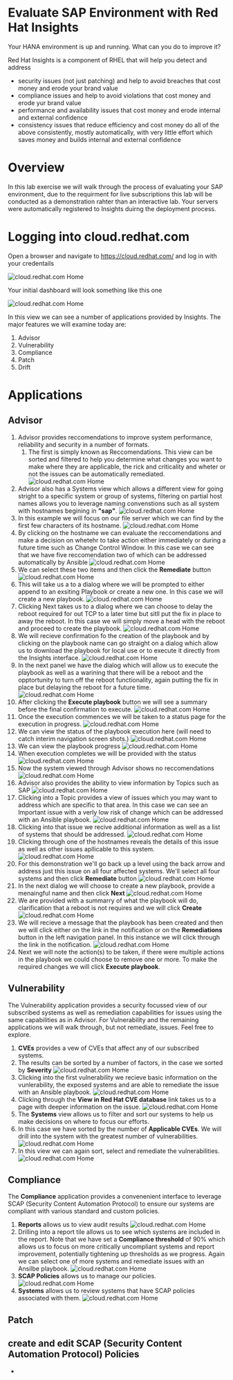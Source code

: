 Evaluate SAP Environment with Red Hat Insights
==============================================

Your HANA environment is up and running. What can you do to improve it?

Red Hat Insights is a component of RHEL that will help you detect and address 
- security issues (not just patching) and help to avoid breaches that cost money and erode your brand value 
- compliance issues and help to avoid violations that cost money and erode yur brand value 
- performance and availability issues that cost money and erode internal and external confidence
- consistency issues that reduce efficiency and cost money
do all of the above consistently, mostly automatically, with very little effort which saves money and builds internal and external confidence

Overview
========

In this lab exercise we will walk through the process of evaluating your SAP environment, due to the requirment for live subscriptions this lab will be conducted as a demonstration rahter than an interactive lab. Your servers were automatically registered to Insights duirng the deployment process. 

Logging into cloud.redhat.com
=============================

Open a browser and navigate to https://cloud.redhat.com/ and log in with your credentails


![cloud.redhat.com Home](images/3-lab-cloud-home.png)


Your initial dashboard will look something like this one


![cloud.redhat.com Home](images/3-insights-dashboard.png)

In this view we can see a number of applications provided by Insights. The major features we will examine today are:
1. Advisor
1. Vulnerability
1. Compliance
1. Patch
1. Drift

Applications 
============
Advisor 
-------
1. Advisor provides reccomendations to improve system performance, reliability and security in a number of formats.
    1. The first is simply known as Reccomendations. This view can be sorted and filtered to help you determine what changes you want to make where they are applicable, the rick and criticality and wheter or not the issues can be automatically remediated.
  ![cloud.redhat.com Home](images/3-insights-advisor-reccomendations-main.png)
  1. Advisor also has a Systems view which allows a different view for going stright to a specific system or group of systems, filtering on partial host names allows you to leverage naming convenstions such as all system with hostnames begining in **"sap"**.
  ![cloud.redhat.com Home](images/3-insights-advisor-systems.png)
  1. In this example we will focus on our file server which we can find by the first few characters of its hostname.
  ![cloud.redhat.com Home](images/3-insights-advisor-systems-single-system.png)
  1. By clicking on the hostname we can evaluate the reccomendations and make a decision on whetehr to take action either immediately or during a future time such as Change Control Window. In this case we can see that we have five reccomendation two of which can be addressed automatically by Ansible
  ![cloud.redhat.com Home](images/3-insights-advisor-reccomendations.png)
  1. We can select these two items and then click the **Remediate** button
 ![cloud.redhat.com Home](images/3-insights-advisor-remediation-1.png)
  1. This will take us a to a dialog where we will be prompted to either append to an exsiting Playbook or create a new one. In this case we will create a new playbook.
  ![cloud.redhat.com Home](images/3-insights-advisor-remediation-2.png)
  1. Clicking Next takes us to a dialog where we can choose to delay the reboot required for out TCP to a later time but sitll put the fix in place to away the reboot. In this case we will simply move a head with the reboot and proceed to create the playbook.
  ![cloud.redhat.com Home](images/3-insights-advisor-remediation-3.png)
  1. We will recieve confirmation fo the creation of the playbook and by clicking on the playbook name can go straight on a dialog which allow us to download the playbook for local use or to execute it directly from the Insights interface.
  ![cloud.redhat.com Home](images/3-insights-advisor-remediation-4.png)
  1. In the next panel we have the dialog which will allow us to execute the playbook as well as a warining that there will be a reboot and the opptortunity to turn off the reboot functionality, again putting the fix in place but delaying the reboot for a future time.
  ![cloud.redhat.com Home](images/3-insights-advisor-remediation-5.png)
  1. After clicking the **Execute playbook** button we will see a summary before the final confirmation to execute.
  ![cloud.redhat.com Home](images/3-insights-advisor-remediation-6.png)
  1. Once the execution commences we will be taken to a status page for the execution in progress.
  ![cloud.redhat.com Home](images/3-insights-advisor-remediation-7.png)
  1. We can view the status of the playbook execution here (will need to catch interim navigation screen shots.)
  ![cloud.redhat.com Home](images/3-insights-advisor-remediation-8b.png)
  1. We can view the playbook progress
  ![cloud.redhat.com Home](images/3-insights-advisor-remediation-8c.png)
  1. When execution completes we will be provided with the status
  ![cloud.redhat.com Home](images/3-insights-advisor-remediation-8.png)
  1. Now the system viewed through Advisor shows no reccomendations
  ![cloud.redhat.com Home](images/3-insights-advisor-remediation-9.png)
  1. Advisor also provides the ability to view information by Topics such as SAP
  ![cloud.redhat.com Home](images/3-insights-advisor-topics-1.png)
  1. Clicking into a Topic provides a view of issues which you may want to address which are specific to that area. In this case we can see an Important issue with a verly low risk of change which can be addressed with an Ansible playbook.
  ![cloud.redhat.com Home](images/3-insights-advisor-topics-2.png)
  1. Clicking into that issue we recive additional information as well as a list of systems that should be addressed.
  ![cloud.redhat.com Home](images/3-insights-advisor-topics-3.png)
  1. Clicking through one of the hostnames reveals the details of this issue as well as other issues apllicable to this system.
  ![cloud.redhat.com Home](images/3-insights-advisor-topics-4.png)
  1. For this demonstration we'll go back up a level using the back arrow and address just this issue on all four affected systems. We'll select all four systems and then click **Remediate** button
  ![cloud.redhat.com Home](images/3-insights-advisor-topics-5.png)
  1. In the next dialog we will choose to create a new playbook, provide a menaingful name and then click **Next**
  ![cloud.redhat.com Home](images/3-insights-advisor-topics-6.png)
  1. We are provided with a summarry of what the playbook will do, clarification that a reboot is not requires and we will click **Create**
  ![cloud.redhat.com Home](images/3-insights-advisor-topics-7.png)
  1. We will recieve a message that the playbook has been created and then we will click either on the link in the notification or on the **Remediations** button in the left navigation panel. In this instance we will click through the link in the notification.
  ![cloud.redhat.com Home](images/3-insights-advisor-topics-7.png)
  1. Next we will note the action(s) to be taken, if there were multiple actions in the playbook we could choose to remove one or more. To make the required changes we will click **Execute playbook**.

Vulnerability
-------------
The Vulnerability application provides a security focussed view of our subscribed systems as well as remediation capabilities for issues using the same capabilities as in Advisor. For Vulnerability and the remaining applications we will walk through, but not remediate, issues. Feel free to explore.
1. **CVEs** provides a vew of CVEs that affect any of our subscribed systems.
  1. The results can be sorted by a number of factors, in the case we sorted by **Severity**
  ![cloud.redhat.com Home](images/3-insights-vulnerability-cve-1.png)
  1. Clicking into the first vulnerability we recieve basic information on the vunlerability, the exposed systems and are able to remediate the issue with an Ansible playbook.
  ![cloud.redhat.com Home](images/3-insights-vulnerability-cve-2.png)
  1. Clicking through the **View in Red Hat CVE database** link takes us to a page with deeper information on the issue.
  ![cloud.redhat.com Home](images/3-insights-vulnerability-cve-3.png)
1. The **Systems** view allows us to filter and sort our systems to help us make decisions on where to focus our efforts.
  1. In this case we have sorted by the number of **Applicable CVEs**. We will drill into the system with the greatest number of vulnerabilities.
  ![cloud.redhat.com Home](images/3-insights-vulnerability-systems-1.png)
  1. In this view we can again sort, select and remediate the vulnerabilities.
  ![cloud.redhat.com Home](images/3-insights-vulnerability-systems-2.png)

Compliance
----------
The **Compliance** application provides a convenenient interface to leverage SCAP (Security Content Automation Protocol) to ensure our systems are compliant with various standard and custom policies. 
1. **Reports** allows us to view audit results
![cloud.redhat.com Home](images/3-compliance-reports-1.png)
  1. Drilling into a report tile allows us to see which systems are included in the report. Note that we have set a **Compliance threshold** of 90% which allows us to focus on more critically uncompliant systems and report improvement, potentially tightening up thresholds as we progress. Again we can select one of more systems and remediate issues with an Ansilbe playbook.
  ![cloud.redhat.com Home](images/3-compliance-reports-1.png)
1. **SCAP Policies** allows us to manage our policies.
![cloud.redhat.com Home](images/3-compliance-policies-1.png)
1. **Systems** allows us to review systems that have SCAP policies associated with them.
![cloud.redhat.com Home](images/3-compliance-systems-1.png)

Patch
-----






create and edit SCAP (Security Content Automation Protocol) Policies
-
- 
  
  
  

  
  
  
  
  
  





